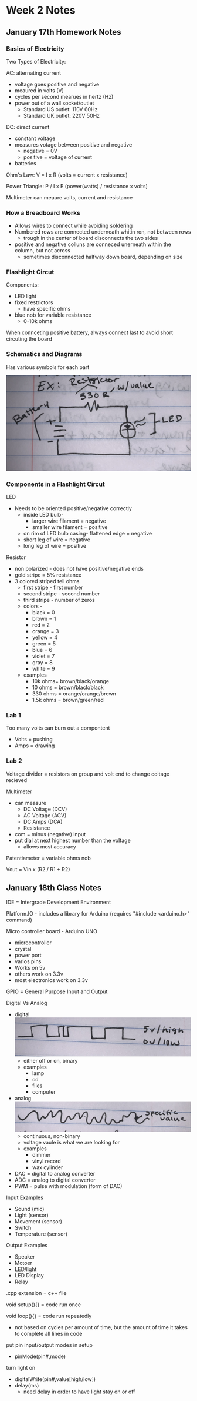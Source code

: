# Week 2 Notes

## January 17th Homework Notes

### Basics of Electricity

Two Types of Electricity:

AC: alternating current

* voltage goes positive and negative
* meaured in volts (V)
* cycles per second mearues in hertz (Hz)
* power out of a wall socket/outlet
  * Standard US outlet: 110V 60Hz
  * Standard UK outlet: 220V 50Hz

DC: direct current

* constant voltage
* measures votage between positive and negative
  * negative = 0V
  * positive = voltage of current
* batteries

Ohm's Law: V = I x R (volts = current x resistance)

Power Triangle: P / I x E  (power(watts) / resistance x volts)

Multimeter can meaure volts, current and resistance

### How a Breadboard Works

* Allows wires to connect while avoiding soldering
* Numbered rows are connected underneath whitin ron, not between rows
  * trough in the center of board disconnects the two sides
* positive and negative colluns are conneced unerneath within the column, but not across
  * sometimes disconnected halfway down board, depending on size

### Flashlight Circut

Components:

* LED light
* fixed restrictors
  * have specific ohms
* blue nob for variable resistance
  * 0-10k ohms

When connceting positive battery, always connect last to avoid short circuting the board

### Schematics and Diagrams

Has various symbols for each part

![schematic example](images/schematics.jpg)

### Components in a Flashlight Circut

LED

* Needs to be oriented positive/negative correctly
  * inside LED bulb-
    * larger wire filament = negative
    * smaller wire filament = positive
  * on rim of LED bulb casing- flattened edge = negative
  * short leg of wire = negative
  * long leg of wire = positive

Resistor

* non polarized - does not have positive/negative ends
* gold stripe = 5% resistance
* 3 colored striped tell ohms
  * first stripe - first number
  * second stripe - second number
  * third stripe - number of zeros
  * colors -
    * black = 0
    * brown = 1
    * red = 2
    * orange = 3
    * yellow = 4
    * green = 5
    * blue = 6
    * violet = 7
    * gray = 8
    * white = 9
  * examples
    * 10k ohms= brown/black/orange
    * 10 ohms = brown/black/black
    * 330 ohms = orange/orange/brown
    * 1.5k ohms = brown/green/red

### Lab 1

Too many volts can burn out a compontent

* Volts = pushing
* Amps = drawing

### Lab 2

Voltage divider = resistors on group and volt end to change coltage recieved

Multimeter

* can measure
  * DC Voltage (DCV)
  * AC Voltage (ACV)
  * DC Amps (DCA)
  * Resistance
* com = minus (negative) input
* put dial at next highest number than the voltage
  * allows most accuracy

Patentiameter = variable ohms nob

Vout = Vin x (R2 / R1 + R2)

## January 18th Class Notes

IDE = Intergrade Development Environment

Platform.IO - includes a library for Arduino (requires "#include <arduino.h>" command)

Micro controller board - Arduino UNO

* microcontroller
* crystal
* power port
* varios pins
* Works on 5v
* others work on 3.3v
* most electronics work on 3.3v

GPIO = General Purpose Input and Output

Digital Vs Analog

* digital
![digital wave](images/digital.jpg)
  * either off or on, binary
  * examples
    * lamp
    * cd
    * files
    * computer
* analog
![analog wave](images/analog.jpg)
  * continuous, non-binary
  * voltage vaule is what we are looking for
  * examples
    * dimmer
    * vinyl record
    * wax cylinder
* DAC = digital to analog converter
* ADC = analog to digital converter
* PWM = pulse with modulation (form of DAC)

Input Examples

* Sound (mic)
* Light (sensor)
* Movement (sensor)
* Switch
* Temperature (sensor)

Output Examples

* Speaker
* Motoer
* LED/light
* LED Display
* Relay

.cpp extension = c++ file

void setup(){} = code run once

void loop(){} = code run repeatedly

* not based on cycles per amount of time, but the amount of time it takes to complete all lines in code

put pin input/output modes in setup

* pinMode(pin#,mode)

turn light on

* digitalWrite(pin#,value[high/low])
* delay(ms)
  * need delay in order to have light stay on or off
